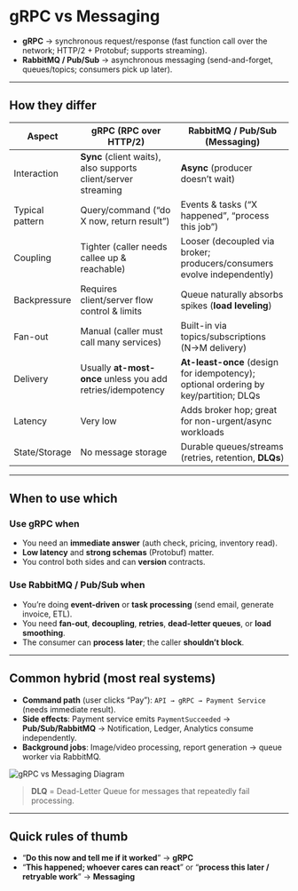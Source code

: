 # gRPC vs Messaging

- **gRPC** → synchronous request/response (fast function call over the network; HTTP/2 + Protobuf; supports streaming).
- **RabbitMQ / Pub/Sub** → asynchronous messaging (send-and-forget, queues/topics; consumers pick up later).

---

## How they differ

| Aspect          | gRPC (RPC over HTTP/2)                                         | RabbitMQ / Pub/Sub (Messaging)                                                           |
|-----------------|-----------------------------------------------------------------|-------------------------------------------------------------------------------------------|
| Interaction     | **Sync** (client waits), also supports client/server streaming  | **Async** (producer doesn’t wait)                                                         |
| Typical pattern | Query/command (“do X now, return result”)                       | Events & tasks (“X happened”, “process this job”)                                         |
| Coupling        | Tighter (caller needs callee up & reachable)                    | Looser (decoupled via broker; producers/consumers evolve independently)                   |
| Backpressure    | Requires client/server flow control & limits                    | Queue naturally absorbs spikes (**load leveling**)                                        |
| Fan-out         | Manual (caller must call many services)                          | Built-in via topics/subscriptions (N→M delivery)                                          |
| Delivery        | Usually **at-most-once** unless you add retries/idempotency      | **At-least-once** (design for idempotency); optional ordering by key/partition; DLQs      |
| Latency         | Very low                                                         | Adds broker hop; great for non-urgent/async workloads                                      |
| State/Storage   | No message storage                                               | Durable queues/streams (retries, retention, **DLQs**)                                     |

---

## When to use which

### Use **gRPC** when
- You need an **immediate answer** (auth check, pricing, inventory read).
- **Low latency** and **strong schemas** (Protobuf) matter.
- You control both sides and can **version** contracts.

### Use **RabbitMQ / Pub/Sub** when
- You’re doing **event-driven** or **task processing** (send email, generate invoice, ETL).
- You need **fan-out**, **decoupling**, **retries**, **dead-letter queues**, or **load smoothing**.
- The consumer can **process later**; the caller **shouldn’t block**.

---

## Common hybrid (most real systems)

- **Command path** (user clicks “Pay”): `API → gRPC → Payment Service` (needs immediate result).
- **Side effects**: Payment service emits `PaymentSucceeded` → **Pub/Sub/RabbitMQ** → Notification, Ledger, Analytics consume independently.
- **Background jobs**: Image/video processing, report generation → queue worker via RabbitMQ.

![gRPC vs Messaging Diagram](../images/grpc-vs-messaging.png)

> **DLQ** = Dead-Letter Queue for messages that repeatedly fail processing.

---

## Quick rules of thumb

- “**Do this now and tell me if it worked**” → **gRPC**  
- “**This happened; whoever cares can react**” or “**process this later / retryable work**” → **Messaging**
